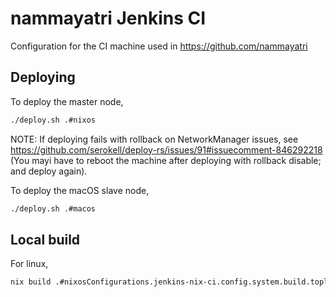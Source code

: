 
# nammayatri Jenkins CI

Configuration for the CI machine used in https://github.com/nammayatri

## Deploying

To deploy the master node,

```sh
./deploy.sh .#nixos
```

NOTE: If deploying fails with rollback on NetworkManager issues, see https://github.com/serokell/deploy-rs/issues/91#issuecomment-846292218 (You mayi have to reboot the machine after deploying with rollback disable; and deploy again).

To deploy the macOS slave node,

```sh
./deploy.sh .#macos
```

## Local build

For linux,

```sh
nix build .#nixosConfigurations.jenkins-nix-ci.config.system.build.toplevel
```

